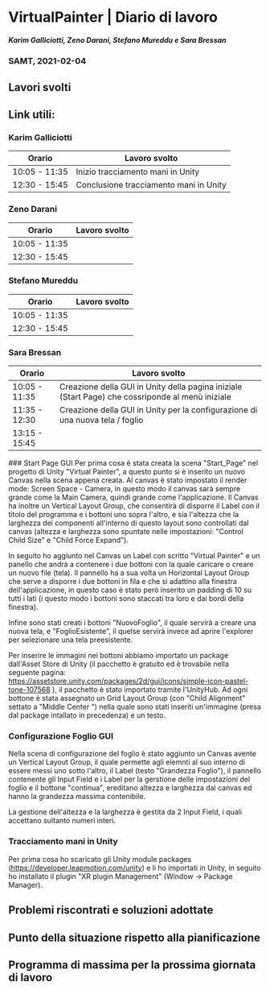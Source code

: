 # VirtualPainter | Diario di lavoro
##### Karim Galliciotti, Zeno Darani, Stefano Mureddu e Sara Bressan
### SAMT, 2021-02-04

## Lavori svolti

Link utili:
 - 


### Karim Galliciotti


|Orario        |Lavoro svolto                 |
|--------------|------------------------------|
|10:05 - 11:35 | Inizio tracciamento mani in Unity|
|12:30 - 15:45 | Conclusione tracciamento mani in Unity|

### Zeno Darani


|Orario        |Lavoro svolto                 |
|--------------|------------------------------|
|10:05 - 11:35 | |
|12:30 - 15:45 | |

### Stefano Mureddu


|Orario        |Lavoro svolto                 |
|--------------|------------------------------|
|10:05 - 11:35 | |
|12:30 - 15:45 | |

### Sara Bressan


|Orario        |Lavoro svolto                 |
|--------------|------------------------------|
|10:05 - 11:35 | Creazione della GUI in Unity della pagina iniziale (Start Page) che cossriponde al menù iniziale|
|11:35 - 12:30 | Creazione della GUI in Unity per la configurazione di una nuova tela / foglio|
|13:15 - 15:45 | |

### Start Page GUI
Per prima cosa è stata creata la scena "Start_Page" nel progetto di Unity "Virtual Painter", a questo punto si è inserito un nuovo Canvas nella scena appena creata.
Al canvas è stato impostato il render mode: Screen Space - Camera, in questo modo il canvas sarà sempre grande come la Main Camera, quindi grande come l'applicazione.
Il Canvas ha inoltre un Vertical Layout Group, che consentirà di disporre il Label con il titolo del programma e i bottoni uno sopra l'altro, e  sia l'altezza che la larghezza dei componenti all'interno di questo layout sono controllati dal canvas (altezza e larghezza sono spuntate nelle impostazioni: "Control Child Size" e "Child Force Expand").

In seguito ho aggiunto nel Canvas un Label con scritto "Virtual Painter" e un panello che andrà a contenere i due bottoni con la quale caricare o creare un nuovo file (tela).
Il pannello ha a sua volta un Horizontal Layout Group che serve a disporre i due bottoni in fila e che si adattino alla finestra dell'applicazione, in questo caso è stato però inserito un padding di 10 su tutti i lati (i questo modo i bottoni sono staccati tra loro e dai bordi della finestra).

Infine sono stati creati i bottoni "NuovoFoglio", il quale servirà a creare una nuova tela, e "FoglioEsistente", il quelse servirà invece ad aprire l'explorer per selezionare una tela preesistente.

Per inserire le immagini nei bottoni abbiamo importato un package dall'Asset Store di Unity (il pacchetto è gratuito ed è trovabile nella seguente pagina: https://assetstore.unity.com/packages/2d/gui/icons/simple-icon-pastel-tone-107568 ), il pacchetto è stato importato tramite l'UnityHub.
Ad ogni bottone è stata assegnato un Grid Layout Group (con "Child Alignment" settato a "Middle Center   ") nella quale sono stati inseriti un'immagine (presa dal package intallato in precedenza) e un testo.

### Configurazione Foglio GUI

Nella scena di configurazione del foglio è stato aggiunto un Canvas avente un Vertical Layout Group, il quale permette agli elemnti al suo interno di essere messi uno sotto l'altro, il Label (testo "Grandezza Foglio"), il pannello contenente gli Input Field e i Label per la gerstione delle impostazioni del foglio e il bottone "continua", ereditano altezza e larghezza dal canvas ed hanno la grandezza massima contenibile.

La gestione dell'altezza e la larghezza è gestita da 2 Input Field, i quali accettano sultanto numeri interi.

### Tracciamento mani in Unity
Per prima cosa ho scaricato gli Unity module packages (https://developer.leapmotion.com/unity) e li ho importati in Unity, in seguito ho installato il plugin "XR plugin Management" (Window -> Package Manager).
##  Problemi riscontrati e soluzioni adottate


##  Punto della situazione rispetto alla pianificazione



## Programma di massima per la prossima giornata di lavoro
